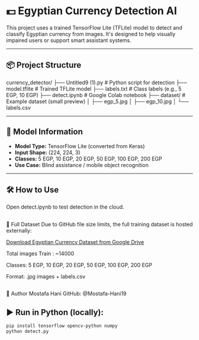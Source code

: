 # 💵 Egyptian Currency Detection AI

This project uses a trained TensorFlow Lite (TFLite) model to detect and classify Egyptian currency from images. It's designed to help visually impaired users or support smart assistant systems.

---

## 📦 Project Structure
currency_detector/
├── Untitled9 (1).py # Python script for detection
├── model.tflite # Trained TFLite model
├── labels.txt # Class labels (e.g., 5 EGP, 10 EGP)
├── detect.ipynb # Google Colab notebook
├── dataset/ # Example dataset (small preview)
│ ├── egp_5.jpg
│ ├── egp_10.jpg
│ └── labels.csv



---

## 🧠 Model Information

- **Model Type:** TensorFlow Lite (converted from Keras)
- **Input Shape:** (224, 224, 3)
- **Classes:** 5 EGP, 10 EGP, 20 EGP, 50 EGP, 100 EGP, 200 EGP
- **Use Case:** Blind assistance / mobile object recognition

---

## 🛠️ How to Use

Open detect.ipynb to test detection in the cloud.

##
📂 Full Dataset
Due to GitHub file size limits, the full training dataset is hosted externally:

[Download Egyptian Currency Dataset from Google Drive](https://drive.google.com/file/d/1QlImLZTzBNxesALn4KMtvt-JP7fsTS4T/view?usp=drive_link)

Total images Train : ~14000

Classes: 5 EGP, 10 EGP, 20 EGP, 50 EGP, 100 EGP, 200 EGP

Format: .jpg images + labels.csv


## 
👤 Author
Mostafa Hani
GitHub: @Mostafa-Hani19

## ▶️ Run in Python (locally):

```bash
pip install tensorflow opencv-python numpy
python detect.py


